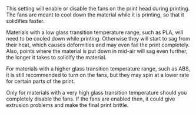 This setting will enable or disable the fans on the print head during printing. The fans are meant to cool down the material while it is printing, so that it solidifies faster.

Materials with a low glass transition temperature range, such as PLA, will need to be cooled down while printing. Otherwise they will start to sag from their heat, which causes deformities and may even fail the print completely. Also, points where the material is put down in mid-air will sag even further, the longer it takes to solidify the material.

For materials with a higher glass transition temperature range, such as ABS, it is still recommended to turn on the fans, but they may spin at a lower rate for certain parts of the print.

Only for materials with a very high glass transition temperature should you completely disable the fans. If the fans are enabled then, it could give extrusion problems and make the final print brittle.